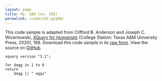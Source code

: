 ```yaml
---
layout: page
title: Pp. 168 (no. 192)
permalink: /code/192-pp168/
---
```


This code sample is adapted from Clifford B. Anderson and Joseph C. Wicentowski, 
[_XQuery for Humanists_](/) (College Station: Texas A&M University Press, 2020), 168. 
Download this code sample in its [raw form](/code/192-pp168/192-pp168.xq).
View the source on [GitHub](https://github.com/coding4humanists/xquery4humanists/blob/release/code/192-pp168/192-pp168.xq).

```xquery
xquery version "3.1";

for $egg in 1 to 6
return
    $egg || " eggs"
```  
